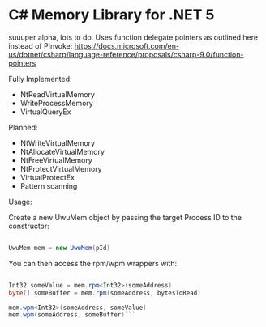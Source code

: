 # C# Memory Library for .NET 5


suuuper alpha, lots to do. Uses function delegate pointers as outlined here instead of PInvoke: https://docs.microsoft.com/en-us/dotnet/csharp/language-reference/proposals/csharp-9.0/function-pointers

  Fully Implemented:
   - NtReadVirtualMemory
   - WriteProcessMemory
   - VirtualQueryEx
 
  Planned:
   - NtWriteVirtualMemory
   - NtAllocateVirtualMemory
   - NtFreeVirtualMemory
   - NtProtectVirtualMemory
   - VirtualProtectEx
   - Pattern scanning

Usage:
  
Create a new UwuMem object by passing the target Process ID to the constructor:


```csharp

UwuMem mem = new UwuMem(pId)
```

You can then access the rpm/wpm wrappers with:

```csharp

Int32 someValue = mem.rpm<Int32>(someAddress)
byte[] someBuffer = mem.rpm(someAddress, bytesToRead)

mem.wpm<Int32>(someAddress, someValue)
mem.wpm(someAddress, someBuffer)```
